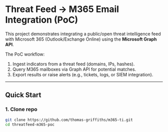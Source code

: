 # Threat Feed → M365 Email Integration (PoC)

This project demonstrates integrating a public/open threat intelligence feed with Microsoft 365 (Outlook/Exchange Online) using the **Microsoft Graph API**.

The PoC workflow:
1. Ingest indicators from a threat feed (domains, IPs, hashes).
2. Query M365 mailboxes via Graph API for potential matches.
3. Export results or raise alerts (e.g., tickets, logs, or SIEM integration).

---

## Quick Start

### 1. Clone repo
```bash
git clone https://github.com/thomas-griffiths/m365-ti.git
cd threatfeed-m365-poc
